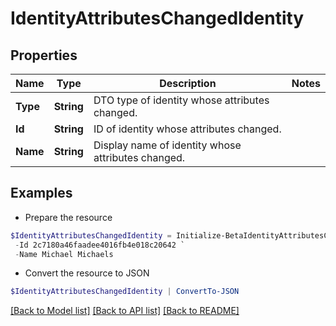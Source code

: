 # IdentityAttributesChangedIdentity
## Properties

Name | Type | Description | Notes
------------ | ------------- | ------------- | -------------
**Type** | **String** | DTO type of identity whose attributes changed. | 
**Id** | **String** | ID of identity whose attributes changed. | 
**Name** | **String** | Display name of identity whose attributes changed. | 

## Examples

- Prepare the resource
```powershell
$IdentityAttributesChangedIdentity = Initialize-BetaIdentityAttributesChangedIdentity  -Type IDENTITY `
 -Id 2c7180a46faadee4016fb4e018c20642 `
 -Name Michael Michaels
```

- Convert the resource to JSON
```powershell
$IdentityAttributesChangedIdentity | ConvertTo-JSON
```

[[Back to Model list]](../README.md#documentation-for-models) [[Back to API list]](../README.md#documentation-for-api-endpoints) [[Back to README]](../README.md)

